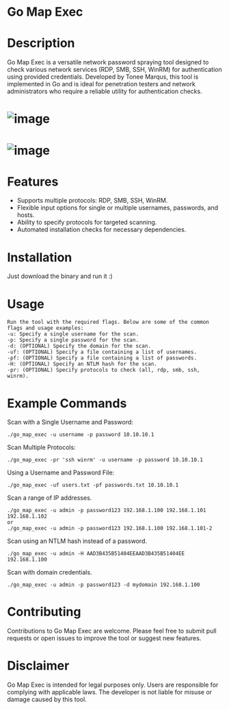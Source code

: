 # Go Map Exec
# Description
Go Map Exec is a versatile network password spraying tool designed to check various network services (RDP, SMB, SSH, WinRM) for authentication using provided credentials. Developed by Tonee Marqus, this tool is implemented in Go and is ideal for penetration testers and network administrators who require a reliable utility for authentication checks.
# ![image](https://github.com/toneemarqus/Go_Map_Exec/assets/85018947/a8c8fecc-5337-44bf-bdcc-35767678cdb2)
# ![image](https://github.com/toneemarqus/Go_Map_Exec/assets/85018947/b39a38fc-234c-4b30-9ff5-0c185c68041d)
# Features
- Supports multiple protocols: RDP, SMB, SSH, WinRM.
- Flexible input options for single or multiple usernames, passwords, and hosts.
- Ability to specify protocols for targeted scanning.
- Automated installation checks for necessary dependencies.
# Installation
Just download the binary and run it :)
# Usage
```
Run the tool with the required flags. Below are some of the common flags and usage examples:
-u: Specify a single username for the scan.
-p: Specify a single password for the scan.
-d: (OPTIONAL) Specify the domain for the scan.
-uf: (OPTIONAL) Specify a file containing a list of usernames.
-pf: (OPTIONAL) Specify a file containing a list of passwords.
-H: (OPTIONAL) Specify an NTLM hash for the scan.
-pr: (OPTIONAL) Specify protocols to check (all, rdp, smb, ssh, winrm).
```
# Example Commands
Scan with a Single Username and Password:
```
./go_map_exec -u username -p password 10.10.10.1
```
Scan Multiple Protocols:
```
./go_map_exec -pr 'ssh winrm' -u username -p password 10.10.10.1
```
Using a Username and Password File:
```
./go_map_exec -uf users.txt -pf passwords.txt 10.10.10.1
```
Scan a range of IP addresses.
```
./go_map_exec -u admin -p password123 192.168.1.100 192.168.1.101 192.168.1.102
or
./go_map_exec -u admin -p password123 192.168.1.100 192.168.1.101-2
```
Scan using an NTLM hash instead of a password.
```
./go_map_exec -u admin -H AAD3B435B51404EEAAD3B435B51404EE 192.168.1.100
```
Scan with domain credentials.
```
./go_map_exec -u admin -p password123 -d mydomain 192.168.1.100
```


# Contributing
Contributions to Go Map Exec are welcome. Please feel free to submit pull requests or open issues to improve the tool or suggest new features.
# Disclaimer
Go Map Exec is intended for legal purposes only. Users are responsible for complying with applicable laws. The developer is not liable for misuse or damage caused by this tool.
